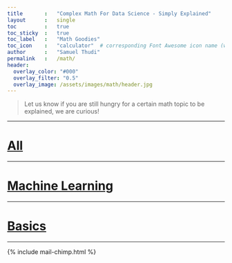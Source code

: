 ```yaml
---
title       :   "Complex Math For Data Science - Simply Explained"
layout      :   single
toc         :   true
toc_sticky  :   true
toc_label   :   "Math Goodies"
toc_icon    :   "calculator"  # corresponding Font Awesome icon name (without fa prefix)
author      :   "Samuel Thudi"
permalink   :   /math/
header: 
  overlay_color: "#000"
  overlay_filter: "0.5"
  overlay_image: /assets/images/math/header.jpg
---
```


> Let us know if you are still hungry for a certain math topic to be explained, we are curious!

___

<h1><a href="/categories/math/">All</a></h1>

___


<h1><a href="/tags/math-ml/">Machine Learning</a></h1>

___


<h1><a href="/tags/math-basics/">Basics</a></h1>

___

{% include mail-chimp.html %}